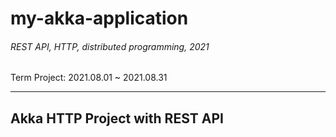 # my-akka-application
######  REST API, HTTP, distributed programming, 2021

Term Project:
2021.08.01 ~ 2021.08.31

--------------------------------
## Akka HTTP Project with REST API